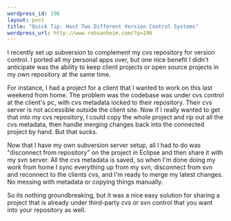 ```yaml
--- 
wordpress_id: 196
layout: post
title: "Quick Tip: Host Two Different Version Control Systems"
wordpress_url: http://www.robsanheim.com/?p=196
---
```

I recently set up subversion to complement my cvs repository for version control.  I ported all my personal apps over, but one nice benefit I didn't anticipate was the ability to keep client projects or open source projects in my own repository at the same time.

For instance, I had a project for a client that I wanted to work on this last weekend from home.  The problem was the codebase was under cvs control at the client's pc, with cvs metadata locked to their repository.  Their cvs server is not accessible outside the client site.  Now if I really wanted to get that into my cvs repository, I could copy the whole project and rip out all the cvs metadata, then handle merging changes back into the connected project by hand.  But that sucks.  

Now that I have my own subversion server setup, all I had to do was "disconnect from repository" on the project in Eclipse and then share it with my svn server.  All the cvs metadata is saved, so when I'm done doing my work from home I sync everything up from my svn, disconnect from svn and reconnect to the clients cvs, and I'm ready to merge my latest changes.  No messing with metadata or copying things manually.

So its nothing groundbreaking, but it was a nice easy solution for sharing a project that is already under third-party cvs or svn control that you want into your repository as well.

